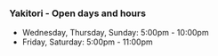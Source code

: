 ### Yakitori - Open days and hours

- Wednesday, Thursday, Sunday: 5:00pm - 10:00pm
- Friday, Saturday: 5:00pm - 11:00pm
